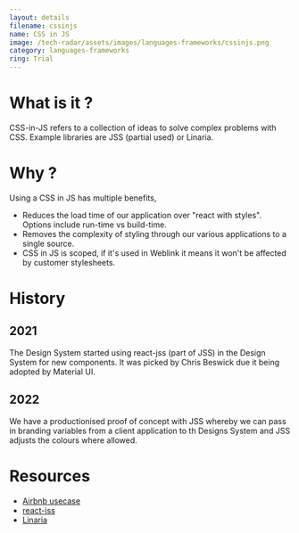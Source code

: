 ```yaml
---
layout: details
filename: cssinjs
name: CSS in JS
image: /tech-radar/assets/images/languages-frameworks/cssinjs.png
category: languages-frameworks
ring: Trial
---
```


# What is it ?
CSS-in-JS refers to a collection of ideas to solve complex problems with CSS. Example libraries are JSS (partial used) or Linaria.

# Why ?
Using a CSS in JS has multiple benefits, 
- Reduces the load time of our application over "react with styles". Options include run-time vs build-time.
- Removes the complexity of styling through our various applications to a single source.
- CSS in JS is scoped, if it's used in Weblink it means it won't be affected by customer stylesheets.

# History
## 2021
The Design System started using react-jss (part of JSS) in the Design System for new components. It was picked by Chris Beswick due it being adopted by Material UI.

## 2022
We have a productionised proof of concept with JSS whereby we can pass in branding variables from a client application to th Designs System and JSS adjusts the colours where allowed.

# Resources
- [Airbnb usecase](https://medium.com/airbnb-engineering/airbnbs-trip-to-linaria-dc169230bd12)
- [react-jss](https://cssinjs.org/react-jss?v=v10.9.2)
- [Linaria](https://github.com/callstack/linaria)

